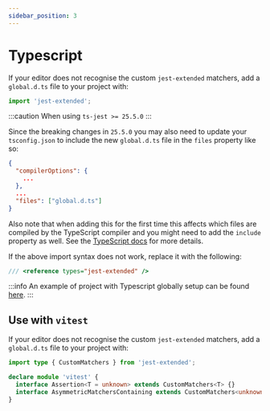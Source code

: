 ```yaml
---
sidebar_position: 3
---
```


# Typescript

If your editor does not recognise the custom `jest-extended` matchers, add a `global.d.ts` file to your project with:

```ts
import 'jest-extended';
```

:::caution
When using `ts-jest >= 25.5.0`
:::

Since the breaking changes in `25.5.0` you may also need to update your `tsconfig.json` to include the new `global.d.ts` file in the `files` property like so:

```json
{
  "compilerOptions": {
    ...
  },
  ...
  "files": ["global.d.ts"]
}
```

Also note that when adding this for the first time this affects which files are compiled by the TypeScript compiler and you might need to add the `include` property as well. See the [TypeScript docs](https://www.typescriptlang.org/docs/handbook/tsconfig-json.html) for more details.

If the above import syntax does not work, replace it with the following:

```ts
/// <reference types="jest-extended" />
```

:::info
An example of project with Typescript globally setup can be found [here](https://github.com/jest-community/jest-extended/tree/main/examples/typescript/all).
:::

## Use with `vitest`

If your editor does not recognise the custom `jest-extended` matchers, add a `global.d.ts` file to your project with:

```ts
import type { CustomMatchers } from 'jest-extended';

declare module 'vitest' {
  interface Assertion<T = unknown> extends CustomMatchers<T> {}
  interface AsymmetricMatchersContaining extends CustomMatchers<unknown> {}
}
```

